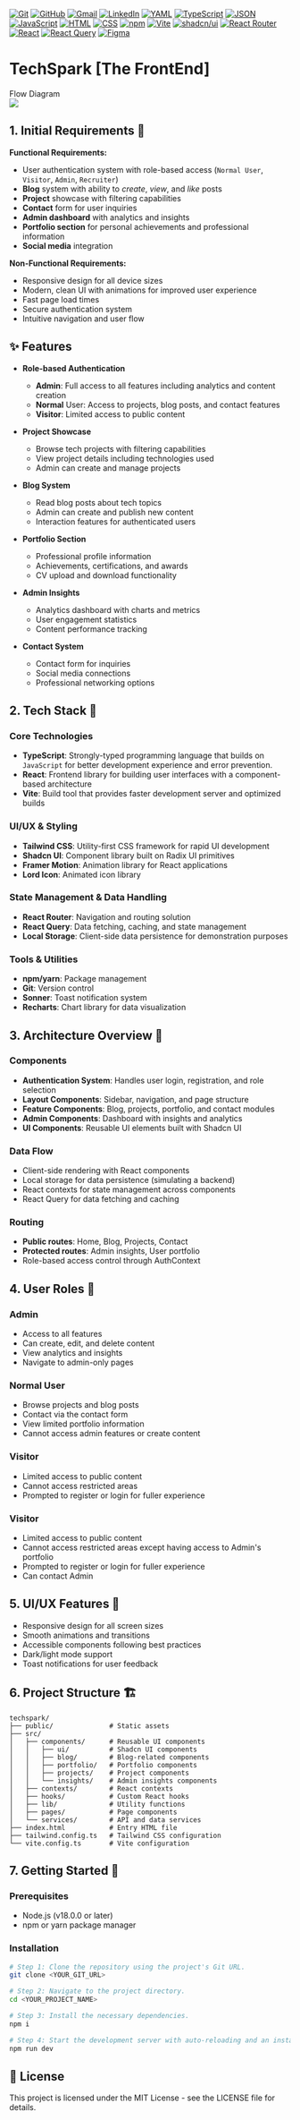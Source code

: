 [![Git](https://img.shields.io/badge/Git-F05032?logo=git&logoColor=fff)](#)
[![GitHub](https://img.shields.io/badge/GitHub-%23121011.svg?logo=github&logoColor=white)](#)
[![Gmail](https://img.shields.io/badge/Gmail-D14836?logo=gmail&logoColor=white)](#)
[![LinkedIn](https://custom-icon-badges.demolab.com/badge/LinkedIn-0A66C2?logo=linkedin-white&logoColor=fff)](#)
[![YAML](https://img.shields.io/badge/YAML-CB171E?logo=yaml&logoColor=fff)](#)
[![TypeScript](https://img.shields.io/badge/TypeScript-3178C6?logo=typescript&logoColor=fff)](#)
[![JSON](https://img.shields.io/badge/JSON-000?logo=json&logoColor=fff)](#)
[![JavaScript](https://img.shields.io/badge/JavaScript-F7DF1E?logo=javascript&logoColor=000)](#)
[![HTML](https://img.shields.io/badge/HTML-%23E34F26.svg?logo=html5&logoColor=white)](#)
[![CSS](https://img.shields.io/badge/CSS-1572B6?logo=css3&logoColor=fff)](#)
[![npm](https://img.shields.io/badge/npm-CB3837?logo=npm&logoColor=fff)](#)
[![Vite](https://img.shields.io/badge/Vite-646CFF?logo=vite&logoColor=fff)](#)
[![shadcn/ui](https://img.shields.io/badge/shadcn%2Fui-000?logo=shadcnui&logoColor=fff)](#)
[![React Router](https://img.shields.io/badge/React_Router-CA4245?logo=react-router&logoColor=white)](#)
[![React](https://img.shields.io/badge/React-%2320232a.svg?logo=react&logoColor=%2361DAFB)](#)
[![React Query](https://img.shields.io/badge/React%20Query-FF4154?logo=reactquery&logoColor=fff)](#)
[![Figma](https://img.shields.io/badge/Figma-F24E1E?logo=figma&logoColor=white)](#)

# TechSpark [The FrontEnd]

<a>Flow Diagram<br /><img src="https://app.eraser.io/workspace/Mh6RNld4rNvXQJmTbcJR/preview?elements=94nmqKAcqkqcBDpTrIrLGw&type=embed" /></a>

## 1. Initial Requirements 📱
**Functional Requirements:**
* User authentication system with role-based access (`Normal User`, `Visitor`, `Admin`, `Recruiter`)
* **Blog** system with ability to *create*, *view*, and *like* posts
* **Project** showcase with filtering capabilities
* **Contact** form for user inquiries
* **Admin dashboard** with analytics and insights
* **Portfolio section** for personal achievements and professional information
* **Social media** integration

**Non-Functional Requirements:**
* Responsive design for all device sizes
* Modern, clean UI with animations for improved user experience
* Fast page load times
* Secure authentication system
* Intuitive navigation and user flow

## ✨ Features

- **Role-based Authentication**
  - **Admin**: Full access to all features including analytics and content creation
  - **Normal** User: Access to projects, blog posts, and contact features
  - **Visitor**: Limited access to public content

- **Project Showcase**
  - Browse tech projects with filtering capabilities
  - View project details including technologies used
  - Admin can create and manage projects

- **Blog System**
  - Read blog posts about tech topics
  - Admin can create and publish new content
  - Interaction features for authenticated users

- **Portfolio Section**
  - Professional profile information
  - Achievements, certifications, and awards
  - CV upload and download functionality

- **Admin Insights**
  - Analytics dashboard with charts and metrics
  - User engagement statistics
  - Content performance tracking

- **Contact System**
  - Contact form for inquiries
  - Social media connections
  - Professional networking options

## 2. Tech Stack 🚀
### Core Technologies
* **TypeScript**: Strongly-typed programming language that builds on `JavaScript` for better development experience and error prevention.
* **React**: Frontend library for building user interfaces with a component-based architecture
* **Vite**: Build tool that provides faster development server and optimized builds

### UI/UX & Styling
* **Tailwind CSS**: Utility-first CSS framework for rapid UI development
* **Shadcn UI**: Component library built on Radix UI primitives
* **Framer Motion**: Animation library for React applications
* **Lord Icon**: Animated icon library

### State Management & Data Handling
* **React Router**: Navigation and routing solution
* **React Query**: Data fetching, caching, and state management
* **Local Storage**: Client-side data persistence for demonstration purposes

### Tools & Utilities
* **npm/yarn**: Package management
* **Git**: Version control
* **Sonner**: Toast notification system
* **Recharts**: Chart library for data visualization

## 3. Architecture Overview 🤝
### Components
* **Authentication System**: Handles user login, registration, and role selection
* **Layout Components**: Sidebar, navigation, and page structure
* **Feature Components**: Blog, projects, portfolio, and contact modules
* **Admin Components**: Dashboard with insights and analytics
* **UI Components**: Reusable UI elements built with Shadcn UI

### Data Flow
* Client-side rendering with React components
* Local storage for data persistence (simulating a backend)
* React contexts for state management across components
* React Query for data fetching and caching

### Routing
* **Public routes**: Home, Blog, Projects, Contact
* **Protected routes**: Admin insights, User portfolio
* Role-based access control through AuthContext

## 4. User Roles 👥

### Admin
- Access to all features
- Can create, edit, and delete content
- View analytics and insights
- Navigate to admin-only pages

### Normal User
- Browse projects and blog posts
- Contact via the contact form
- View limited portfolio information
- Cannot access admin features or create content

### Visitor
- Limited access to public content
- Cannot access restricted areas
- Prompted to register or login for fuller experience

### Visitor
- Limited access to public content
- Cannot access restricted areas except having access to Admin's portfolio
- Prompted to register or login for fuller experience
- Can contact Admin

## 5. UI/UX Features 🎨

- Responsive design for all screen sizes
- Smooth animations and transitions
- Accessible components following best practices
- Dark/light mode support
- Toast notifications for user feedback

## 6. Project Structure 🏗️

```
techspark/
├── public/              # Static assets
├── src/
│   ├── components/      # Reusable UI components
│   │   ├── ui/          # Shadcn UI components
│   │   ├── blog/        # Blog-related components
│   │   ├── portfolio/   # Portfolio components
│   │   ├── projects/    # Project components
│   │   └── insights/    # Admin insights components
│   ├── contexts/        # React contexts
│   ├── hooks/           # Custom React hooks
│   ├── lib/             # Utility functions
│   ├── pages/           # Page components
│   └── services/        # API and data services
├── index.html           # Entry HTML file
├── tailwind.config.ts   # Tailwind CSS configuration
└── vite.config.ts       # Vite configuration
```

## 7. Getting Started 🚀

### Prerequisites

- Node.js (v18.0.0 or later)
- npm or yarn package manager

### Installation

```sh
# Step 1: Clone the repository using the project's Git URL.
git clone <YOUR_GIT_URL>

# Step 2: Navigate to the project directory.
cd <YOUR_PROJECT_NAME>

# Step 3: Install the necessary dependencies.
npm i

# Step 4: Start the development server with auto-reloading and an instant preview.
npm run dev
```

## 📝 License

This project is licensed under the MIT License - see the LICENSE file for details.
